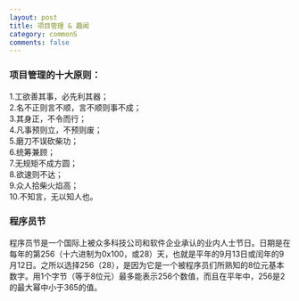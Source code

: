 ```yaml
---
layout: post
title: 项目管理 & 趣闻
category: commonS
comments: false
---
```

### 项目管理的十大原则：

1.工欲善其事，必先利其器；  
2.名不正则言不顺，言不顺则事不成；  
3.其身正，不令而行；  
4.凡事预则立，不预则废；  
5.磨刀不误砍柴功；  
6.统筹兼顾；  
7.无规矩不成方圆；  
8.欲速则不达；  
9.众人拾柴火焰高；  
10.不知言，无以知人也。

### 程序员节
程序员节是一个国际上被众多科技公司和软件企业承认的业内人士节日。日期是在每年的第256（十六进制为0x100，或28）天，也就是平年的9月13日或闰年的9月12日。之所以选择256（28），是因为它是一个被程序员们所熟知的8位元基本数字。用1个字节（等于8位元）最多能表示256个数值，而且在平年中，256是2的最大幂中小于365的值。 
